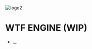 ![logo2](https://user-images.githubusercontent.com/55785917/195940719-7b7c4bfd-b8d2-4286-a8d6-318d86b7f45e.png)

# WTF ENGINE (WIP)
* ._.